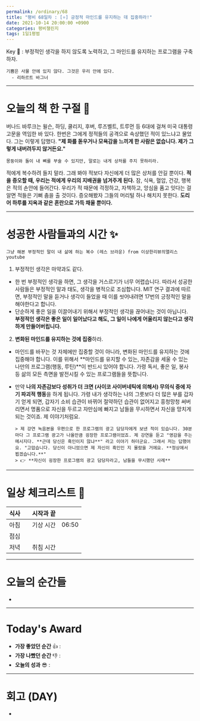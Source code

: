 ```yaml
---
permalink: /ordinary/68
title: "평비 68일차 : [⭐] 긍정적 마인드를 유지하는 데 집중하라!"
date: 2021-10-14 20:00:00 +0900
categories: 평비챌린지
tags: 1일1평범
---  
```

Key 🔑 : 부정적인 생각을 하지 않도록 노력하고, 그 마인드를 유지하는 프로그램을 구축하자.
```
기쁨은 사물 안에 있지 않다. 그것은 우리 안에 있다.
  - 리하르트 바그너
```

---
# 오늘의 책 한 구절 📕
버나드 바루크는 윌슨, 하딩, 쿨리지, 후버, 루즈벨트, 트루먼 등 6대에 걸쳐 미국 대통령 고문을 역임한 바 있다. 한번은 그에게 정적들의 공격으로 속상했던 적이 있느냐고 물었다. 그는 이렇게 답했다. **"제 화를 돋우거나 모욕감을 느끼게 한 사람은 없습니다. 제가 그렇게 내버려두지 않거든요."**
```
몽둥이와 돌이 내 뼈를 부술 수 있지만, 말로는 내게 상처를 주지 못하리라.
```
적에게 복수하려 들지 말라. 그래 봐야 적보다 자신에게 더 많은 상처를 안길 뿐이다. **적을 증오할 때, 우리는 적에게 우리의 지배권을 넘겨주게 된다.** 잠, 식욕, 혈압, 건강, 행복은 적의 손안에 들어간다. 우리가 적 때문에 걱정하고, 자책하고, 앙심을 품고 잇다는 걸 알면 적들은 기뻐 춤을 출 것이다. 증오해봤자 그들의 머리털 하나 해치지 못한다. **도리어 하루를 지옥과 같은 혼란으로 가득 채울 뿐이다.**

---
# 성공한 사람들과의 시간 ✨
`그냥 해본 부정적인 말이 내 삶에 하는 복수 (레스 브라운) from 이상한리뷰의앨리스 youtube`  
1. 부정적인 생각은 마약과도 같다.  
  - 한 번 부정적인 생각을 하면, 그 생각을 거스르기가 너무 어렵습니다. 따라서 성공한 사람들은 부정적인 말과 태도, 생각을 병적으로 조심합니다. MIT 연구 결과에 따르면, 부정적인 말을 듣거나 생각이 들었을 때 이를 씻어내려면 17번의 긍정적인 말을 해야한다고 합니다.  
  - 단순하게 좋은 일을 이끌어내기 위해서 부정적인 생각을 끊어내는 것이 아닙니다. **부정적인 생각은 좋은 일이 일어났다고 해도, 그 일이 나에게 어울리지 않는다고 생각하게 만들어버립니다.**  
2. **변화된 마인드를 유지하는 것에 집중**하라.  
  - 마인드를 바꾸는 것 자체에만 집중할 것이 아니라, 변화된 마인드를 유지하는 것에 집중해야 합니다. 이를 위해서 **마인드를 유지할 수 있는, 자존감을 세울 수 있는 나만의 프로그램(행동, 루틴)**이 반드시 있어야 합니다. 가령 독서, 좋은 일, 봉사 등 삶의 모든 측면을 발전시킬 수 있는 프로그램들을 뜻합니다.  
  - 만약 **나의 자존감보다 성취가 더 크면 (사이코 사이버네틱에 의해서) 무의식 중에 자기 파괴적 행동**을 하게 됩니다. 가령 내가 생각하는 나의 그릇보다 더 많은 부를 갑자기 얻게 되면, 갑자기 소비 습관이 바뀌어 절약하던 습관이 없어지고 흥청망청 써버리면서 명품으로 자신을 두르고 자만심에 빠지고 남들을 무시하면서 자신을 망치게 되는 것이죠. 제 이야기처럼요.

        
        > 제 강연 녹음본을 우편으로 한 프로그램의 광고 담당자에게 보낸 적이 있습니다. 30분마다 그 프로그램 광고가 나올만큼 굉장한 프로그램이었죠. 제 강연을 듣고 "영감을 주는 메시지다. **근데 당신은 흑인이지 않냐**" 라고 이야기 하더군요. 그래서 저는 답했어요. "고맙습니다. 당신이 아니었으면 제 자신이 흑인인 지 몰랐을 거에요. **정상에서 뵙겠습니다.**"  
        > 👉 **자신이 굉장한 프로그램의 광고 담당자라고, 남들을 무시했던 사례**  

---
# 일상 체크리스트 📃

| 식사 |  | 시작과 끝 |  |
|:----:|:----:|:----:|:----:|
| 아침 |  | 기상 시간 | 06:50 |
| 점심 |  |  |  |
| 저녁 |  | 취침 시간 |  |

---
# 오늘의 순간들
- 

---
# Today's Award
- **가장 좋았던 순간** 👍 : 
- **가장 나빴던 순간** 👎 : 
- **오늘의 성과** 😎 : 

---
# 회고 (DAY)
- 